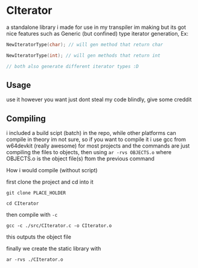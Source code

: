 
# CIterator

a standalone library i made for use in my transpiler im making but its got nice features such as Generic (but confined) type iterator generation, Ex: 
```c
NewIteratorType(char); // will gen method that return char

NewIteratorType(int); // will gen methods that return int

// both also generate different iterator types :D
```

## Usage

use it however you want just dont steal my code blindly, give some creddit

## Compiling

i included a build scipt (batch) in the repo, while other platforms can compile in theory im not sure, so if you want to compile it i use gcc from w64devkit (really awesome) for most projects and the commands are just compiling the files to objects, then using `ar -rvs OBJECTS.o` where OBJECTS.o is the object file(s) ftom the previous command

How i would compile (without script)

first clone the project and cd into it
```
git clone PLACE_HOLDER

cd CIterator
```

then compile with `-c`
```
gcc -c ./src/CIterator.c -o CIterator.o
```
this outputs the object file

finally we create the static library with
```
ar -rvs ./CIterator.o
```
